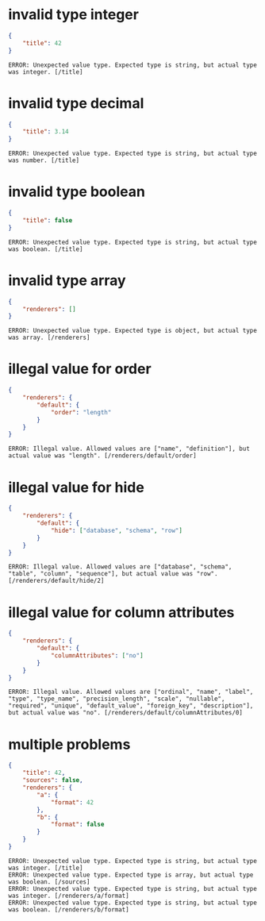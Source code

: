 # invalid type integer

```json
{
    "title": 42
}
```

```
ERROR: Unexpected value type. Expected type is string, but actual type was integer. [/title]
```

# invalid type decimal

```json
{
    "title": 3.14
}
```

```
ERROR: Unexpected value type. Expected type is string, but actual type was number. [/title]
```

# invalid type boolean

```json
{
    "title": false
}
```

```
ERROR: Unexpected value type. Expected type is string, but actual type was boolean. [/title]
```

# invalid type array

```json
{
    "renderers": []
}
```

```
ERROR: Unexpected value type. Expected type is object, but actual type was array. [/renderers]
```

# illegal value for order

```json
{
    "renderers": {
        "default": {
            "order": "length"
        }
    }
}

```

```
ERROR: Illegal value. Allowed values are ["name", "definition"], but actual value was "length". [/renderers/default/order]
```

# illegal value for hide

```json
{
    "renderers": {
        "default": {
            "hide": ["database", "schema", "row"]
        }
    }
}

```

```
ERROR: Illegal value. Allowed values are ["database", "schema", "table", "column", "sequence"], but actual value was "row". [/renderers/default/hide/2]
```

# illegal value for column attributes

```json
{
    "renderers": {
        "default": {
            "columnAttributes": ["no"]
        }
    }
}

```

```
ERROR: Illegal value. Allowed values are ["ordinal", "name", "label", "type", "type_name", "precision_length", "scale", "nullable", "required", "unique", "default_value", "foreign_key", "description"], but actual value was "no". [/renderers/default/columnAttributes/0]
```

# multiple problems

```json
{
    "title": 42,
    "sources": false,
    "renderers": {
        "a": {
            "format": 42
        },
        "b": {
            "format": false
        }
    }
}
```

```
ERROR: Unexpected value type. Expected type is string, but actual type was integer. [/title]
ERROR: Unexpected value type. Expected type is array, but actual type was boolean. [/sources]
ERROR: Unexpected value type. Expected type is string, but actual type was integer. [/renderers/a/format]
ERROR: Unexpected value type. Expected type is string, but actual type was boolean. [/renderers/b/format]
```
